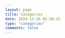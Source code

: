 ```yaml
---
layout: page
title: Categories
date: 2024-12-26 02:58:22
type: "categories"
comments: false
---
```

